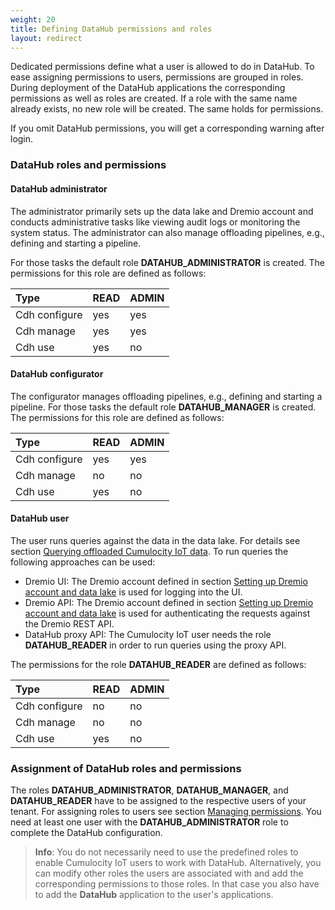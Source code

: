 ```yaml
---
weight: 20
title: Defining DataHub permissions and roles
layout: redirect
---
```


Dedicated permissions define what a user is allowed to do in DataHub. To ease assigning permissions to users, permissions are grouped in roles. During deployment of the DataHub applications the corresponding permissions as well as roles are created. If a role with the same name already exists, no new role will be created. The same holds for permissions.

If you omit DataHub permissions, you will get a corresponding warning after login.  

### DataHub roles and permissions

#### DataHub administrator
The administrator primarily sets up the data lake and Dremio account and conducts administrative tasks like viewing audit logs or monitoring the system status. The administrator can also manage offloading pipelines, e.g., defining and starting a pipeline. 

For those tasks the default role **DATAHUB_ADMINISTRATOR** is created. The permissions for this role are defined as follows:

|Type|READ|ADMIN|
|:---|:---|:---|
|Cdh configure|yes|yes|
|Cdh manage|yes|yes|
|Cdh use|yes|no|

#### DataHub configurator
The configurator manages offloading pipelines, e.g., defining and starting a pipeline. For those tasks the default role **DATAHUB_MANAGER** is created. The permissions for this role are defined as follows:

|Type|READ|ADMIN|
|:---|:---|:---|
|Cdh configure|yes|yes|
|Cdh manage|no|no|
|Cdh use|yes|no|

#### DataHub user
The user runs queries against the data in the data lake. For details see section [Querying offloaded Cumulocity IoT data](/datahub/working-with-datahub#querying-offloaded). To run queries the following approaches can be used:

* Dremio UI: The Dremio account defined in section [Setting up Dremio account and data lake](/datahub/setting-up-datahub#setting-up-dremio-datalake) is used for logging into the UI.
* Dremio API: The Dremio account defined in section [Setting up Dremio account and data lake](/datahub/setting-up-datahub#setting-up-dremio-datalake) is used for authenticating the requests against the Dremio REST API.
* DataHub proxy API: The Cumulocity IoT user needs the role **DATAHUB_READER** in order to run queries using the proxy API.

The permissions for the role **DATAHUB_READER** are defined as follows:

|Type|READ|ADMIN|
|:---|:---|:---|
|Cdh configure|no|no|
|Cdh manage|no|no|
|Cdh use|yes|no|

### Assignment of DataHub roles and permissions
The roles **DATAHUB_ADMINISTRATOR**, **DATAHUB_MANAGER**, and **DATAHUB_READER** have to be assigned to the respective users of your tenant. For assigning roles to users see section [Managing permissions](/users-guide/administration/#managing-permissions). You need at least one user with the **DATAHUB_ADMINISTRATOR** role to complete the DataHub configuration. 

> **Info**: You do not necessarily need to use the predefined roles to enable Cumulocity IoT users to work with DataHub. Alternatively, you can modify other roles the users are associated with and add the corresponding permissions to those roles. In that case you also have to add the **DataHub** application to the user's applications.

